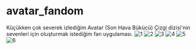 # avatar_fandom

Küçükken çok severek izlediğim Avatar (Son Hava Bükücü) Çizgi dizisi'nin sevenleri için oluşturmak istediğim fan uygulaması.
![1](https://user-images.githubusercontent.com/74013091/116613426-53dea280-a941-11eb-9643-f8ae5dc3e0e0.png) ![2](https://user-images.githubusercontent.com/74013091/116613435-55a86600-a941-11eb-830c-3ee638b11df9.png) ![3](https://user-images.githubusercontent.com/74013091/116613439-56d99300-a941-11eb-81b3-d77d67b9e1b4.png)
![4](https://user-images.githubusercontent.com/74013091/116613561-7c669c80-a941-11eb-890b-1de68a98b54b.png) ![5](https://user-images.githubusercontent.com/74013091/116613564-7d97c980-a941-11eb-8cbc-bfb06e56dac5.png) ![6](https://user-images.githubusercontent.com/74013091/116613568-7f618d00-a941-11eb-86c2-53b24cee836f.png)
